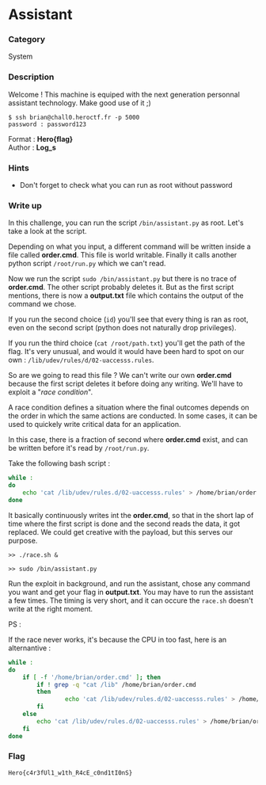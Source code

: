 # Assistant

### Category

System

### Description

Welcome ! This machine is equiped with the next generation personnal assistant technology. Make good use of it ;)

```shell
$ ssh brian@chall0.heroctf.fr -p 5000
password : password123
```

Format : **Hero{flag}**<br>
Author : **Log_s**

### Hints

 - Don't forget to check what you can run as root without password

### Write up

In this challenge, you can run the script `/bin/assistant.py` as root. Let's take a look at the script.

Depending on what you input, a different command will be written inside a file called **order.cmd**. This file is world writable. Finally it calls another python script `/root/run.py` which we can't read.

Now we run the script `sudo /bin/assistant.py` but there is no trace of **order.cmd**. The other script probably deletes it. But as the first script mentions, there is now a **output.txt** file which contains the output of the command we chose.

If you run the second choice (`id`) you'll see that every thing is ran as root, even on the second script (python does not naturally drop privileges). 

If you run the third choice (`cat /root/path.txt`) you'll get the path of the flag. It's very unusual, and would it would have been hard to spot on our own : `/lib/udev/rules/d/02-uaccesss.rules`.

So are we going to read this file ? We can't write our own **order.cmd** because the first script deletes it before doing any writing. We'll have to exploit a "*race condition*".

A race condition defines a situation where the final outcomes depends on the order in which the same actions are conducted. In some cases, it can be used to quickely write critical data for an application.

In this case, there is a fraction of second where **order.cmd** exist, and can be written before it's read by `/root/run.py`.

Take the following bash script :
```bash
while :
do
	echo 'cat /lib/udev/rules.d/02-uaccesss.rules' > /home/brian/order.cmd
done
 ```

 It basically continuously writes int the **order.cmd**, so that in the short lap of time where the first script is done and the second reads the data, it got replaced. We could get creative with the payload, but this serves our purpose.

```
>> ./race.sh &

>> sudo /bin/assistant.py
```

Run the exploit in background, and run the assistant, chose any command you want and get your flag in **output.txt**. You may have to run the assistant a few times. The timing is very short, and it can occure the `race.sh` doesn't write at the right moment.

PS :

If the race never works, it's because the CPU in too fast, here is an alternantive :

```bash
while :
do	
	if [ -f '/home/brian/order.cmd' ]; then
		if ! grep -q "cat /lib" /home/brian/order.cmd
		then
    			echo 'cat /lib/udev/rules.d/02-uaccesss.rules' > /home/brian/order.cmd
		fi
	else
		echo 'cat /lib/udev/rules.d/02-uaccesss.rules' > /home/brian/order.cmd
	fi
done
```

### Flag

```Hero{c4r3fUl1_w1th_R4cE_c0nd1tI0nS}```
